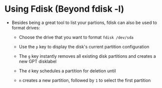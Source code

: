 Using Fdisk (Beyond fdisk -l)
============================

* Besides being a great tool to list your partions, fdisk can also be used to format drives:

    - Choose the drive that you want to format `fdisk /dev/sda`

    - Use the `p` key to display the disk's current partition configuration

    - The `g` key instantly removes all existing disk partitions and creates a new GPT disklabel

    - The `d` key schedules a partition for deletion until 

    - `n` creates a new partition, followed by `1` to select the first partition


